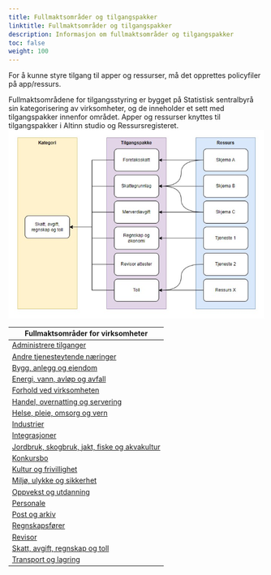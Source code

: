```yaml
---
title: Fullmaktsområder og tilgangspakker
linktitle: Fullmaktsområder og tilgangspakker
description: Informasjon om fullmaktsområder og tilgangspakker
toc: false
weight: 100
---
```


For å kunne styre tilgang til apper og ressurser, må det opprettes policyfiler på app/ressurs. 

Fullmaktsområdene for tilgangsstyring er bygget på Statistisk sentralbyrå sin kategorisering av virksomheter, og de inneholder et sett med tilgangspakker innenfor området. Apper og ressurser knyttes til tilgangspakker i Altinn studio og Ressursregisteret.
![Fullmaktsområder](hierarki-tilgangspakker.jpg "Struktur på fullmaktsområder")



|**Fullmaktsområder for virksomheter**|
|---|
|[Administrere tilganger](./adminstreretilganger/)|
|[Andre tjenesteytende næringer](./andretjenesteytende/)|
|[Bygg, anlegg og eiendom](./bygganleggeiendom/)|
|[Energi, vann, avløp og avfall](./energivannavlopavfall/)|
|[Forhold ved virksomheten](./forholdvedvirksomheten/)|
|[Handel, overnatting og servering](./handelovernatting/)|
|[Helse, pleie, omsorg og vern](./helsepleieomsorgvern/)|
|[Industrier](./industrier/)|
|[Integrasjoner](./integrasjoner/)|
|[Jordbruk, skogbruk, jakt, fiske og akvakultur](./jordbrukskogbrukjaktfiskeakvakultur/)|
|[Konkursbo](./konkursbo/)|
|[Kultur og frivillighet](./kulturfrivillighet/)|
|[Miljø, ulykke og sikkerhet](./miljoulykkesikkerhet/)|
|[Oppvekst og utdanning](./oppvekstutdanning/)|
|[Personale](./personale/)|
|[Post og arkiv](./postogarkiv/)|
|[Regnskapsfører](./regnskapsforer/)|
|[Revisor](./revisor/)|
|[Skatt, avgift, regnskap og toll](./skattavgiftregnskaptoll/)|
|[Transport og lagring](./transportoglagring/)|